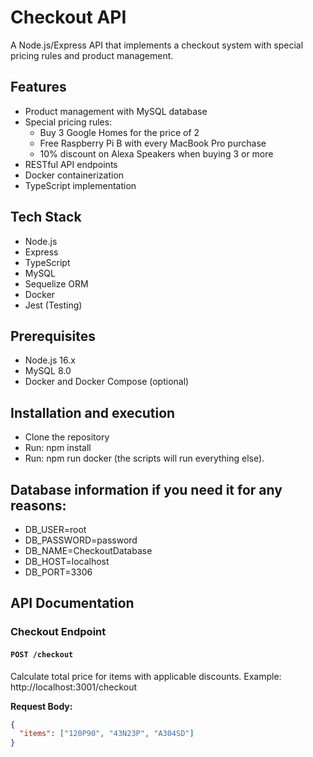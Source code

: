 # Checkout API

A Node.js/Express API that implements a checkout system with special pricing rules and product management.

## Features

- Product management with MySQL database
- Special pricing rules:
  - Buy 3 Google Homes for the price of 2
  - Free Raspberry Pi B with every MacBook Pro purchase
  - 10% discount on Alexa Speakers when buying 3 or more
- RESTful API endpoints
- Docker containerization
- TypeScript implementation

## Tech Stack

- Node.js
- Express
- TypeScript
- MySQL
- Sequelize ORM
- Docker
- Jest (Testing)

## Prerequisites

- Node.js 16.x
- MySQL 8.0
- Docker and Docker Compose (optional)

## Installation and execution
- Clone the repository
- Run: npm install
- Run: npm run docker (the scripts will run everything else).

## Database information if you need it for any reasons:
- DB_USER=root
- DB_PASSWORD=password
- DB_NAME=CheckoutDatabase
- DB_HOST=localhost
- DB_PORT=3306


## API Documentation

### Checkout Endpoint

#### `POST /checkout`
Calculate total price for items with applicable discounts.
Example: http://localhost:3001/checkout

**Request Body:**
```json
{
  "items": ["120P90", "43N23P", "A304SD"]
}